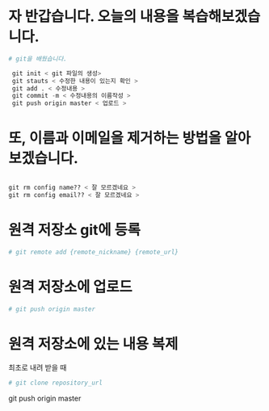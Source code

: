 
# 자 반갑습니다. 오늘의 내용을 복습해보겠습니다.

```python
# git을 배웠습니다.

 git init < git 파일의 생성>
 git stauts < 수정한 내용이 있는지 확인 >
 git add . < 수정내용 >
 git commit -m < 수정내용의 이름작성 >
 git push origin master < 업로드 >

```

# 또, 이름과 이메일을 제거하는 방법을 알아보겠습니다.

```python

git rm config name?? < 잘 모르겠네요 >
git rm config email?? < 잘 모르겠네요 >


```
# 원격 저장소 git에 등록
```python
# git remote add {remote_nickname} {remote_url}
```


# 원격 저장소에 업로드
```python
# git push origin master
```

# 원격 저장소에 있는 내용 복제
최초로 내려 받을 때

```python
# git clone repository_url
```

git push origin master